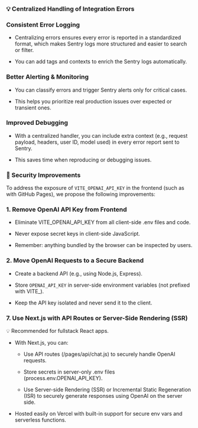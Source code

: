### 💡 Centralized Handling of Integration Errors 

  ### **Consistent Error Logging**
  - Centralizing errors ensures every error is reported in a standardized format, which makes Sentry logs more structured and easier to search or filter.

  - You can add tags and contexts to enrich the Sentry logs automatically.

  ### **Better Alerting & Monitoring**
   - You can classify errors and trigger Sentry alerts only for critical cases.
    
   - This helps you prioritize real production issues over expected or transient ones.

  ### **Improved Debugging**
   - With a centralized handler, you can include extra context (e.g., request payload, headers, user ID, model used) in every error report sent to Sentry.
   
   - This saves time when reproducing or debugging issues.

### 🔐 Security Improvements

 To address the exposure of `VITE_OPENAI_API_KEY` in the frontend (such as with GitHub Pages), we propose the following improvements:


 ### 1. Remove OpenAI API Key from Frontend

- Eliminate VITE_OPENAI_API_KEY from all client-side .env files and code.

- Never expose secret keys in client-side JavaScript.

- Remember: anything bundled by the browser can be inspected by users.

### 2. Move OpenAI Requests to a Secure Backend

- Create a backend API (e.g., using Node.js, Express).

- Store `OPENAI_API_KEY` in server-side environment variables (not prefixed with VITE_).

- Keep the API key isolated and never send it to the client.

### 7. Use Next.js with API Routes or Server-Side Rendering (SSR)

💡 Recommended for fullstack React apps.

- With Next.js, you can:

  - Use API routes (/pages/api/chat.js) to securely handle OpenAI requests.

  - Store secrets in server-only .env files (process.env.OPENAI_API_KEY).

  - Use Server-side Rendering (SSR) or Incremental Static Regeneration (ISR) to securely generate responses using OpenAI on the server side.

- Hosted easily on Vercel with built-in support for secure env vars and serverless functions.